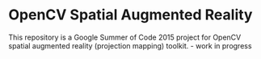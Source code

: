 OpenCV Spatial Augmented Reality
========

This repository is a Google Summer of Code 2015 project for OpenCV spatial augmented reality (projection mapping) toolkit. - work in progress
